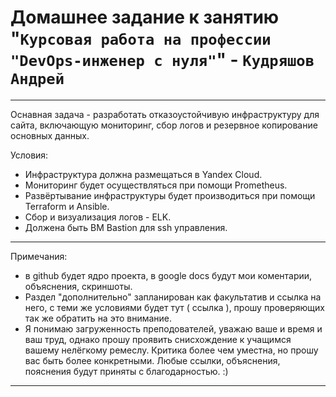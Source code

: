 # Домашнее задание к занятию "`Курсовая работа на профессии "DevOps-инженер с нуля"`" - `Кудряшов Андрей`

---

Оснавная задача - разработать отказоустойчивую инфраструктуру для сайта, включающую мониторинг, сбор логов и резервное копирование основных данных.

Условия:
* Инфраструктура должна размещаться в Yandex Cloud. 
* Мониторинг будет осуществляться при помощи Prometheus.
* Развёртывание инфраструктуры будет производиться при помощи Terraform и Ansible.
* Сбор и визуализация логов - ELK.
* Должена быть ВМ Bastion для ssh управления.

---

Примечания:

* в github будет ядро проекта, в google docs будут мои коментарии, объяснения, скриншоты.
* Раздел "дополнительно" запланирован как факультатив и ссылка на него, с теми же условиями будет тут ( ссылка ), прошу проверяющих так же обратить на это внимание.
* Я понимаю загруженность преподователей, уважаю ваше и время и ваш труд, однако прошу проявить снисхождение к учащимся вашему нелёгкому ремеслу. Критика более чем уместна, но прошу вас быть более конкретными. Любые ссылки, объяснения, пояснения будут приняты с благодарностью. :)

---

